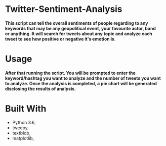 # Twitter-Sentiment-Analysis

#### This script can tell the overall sentiments of people regarding to any keywords that may be any geopolitical event, your favourite actor, band or anything. It will search for tweets about any topic and analyze each tweet to see how positive or negative it's emotion is.

# Usage
#### After that running the script. You will be prompted to enter the keyword/hashtag you want to analyze and the number of tweets you want to analyze. Once the analysis is completed, a pie chart will be generated disclosing the results of analysis.

# Built With
* Python 3.6,
* tweepy,
* textblob,
* matplotlib,
